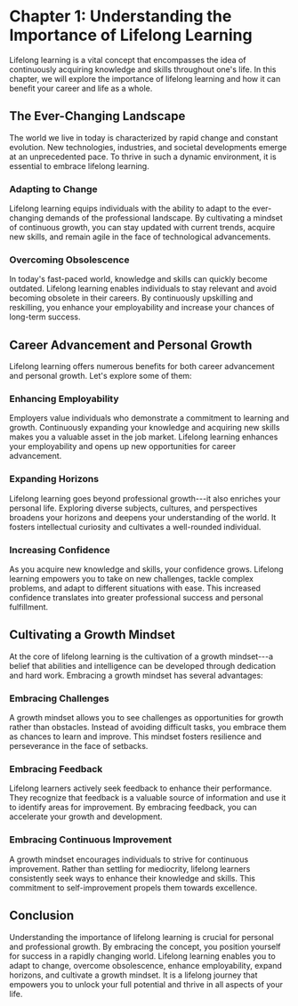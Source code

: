 Chapter 1: Understanding the Importance of Lifelong Learning
============================================================

Lifelong learning is a vital concept that encompasses the idea of continuously acquiring knowledge and skills throughout one's life. In this chapter, we will explore the importance of lifelong learning and how it can benefit your career and life as a whole.

The Ever-Changing Landscape
---------------------------

The world we live in today is characterized by rapid change and constant evolution. New technologies, industries, and societal developments emerge at an unprecedented pace. To thrive in such a dynamic environment, it is essential to embrace lifelong learning.

### Adapting to Change

Lifelong learning equips individuals with the ability to adapt to the ever-changing demands of the professional landscape. By cultivating a mindset of continuous growth, you can stay updated with current trends, acquire new skills, and remain agile in the face of technological advancements.

### Overcoming Obsolescence

In today's fast-paced world, knowledge and skills can quickly become outdated. Lifelong learning enables individuals to stay relevant and avoid becoming obsolete in their careers. By continuously upskilling and reskilling, you enhance your employability and increase your chances of long-term success.

Career Advancement and Personal Growth
--------------------------------------

Lifelong learning offers numerous benefits for both career advancement and personal growth. Let's explore some of them:

### Enhancing Employability

Employers value individuals who demonstrate a commitment to learning and growth. Continuously expanding your knowledge and acquiring new skills makes you a valuable asset in the job market. Lifelong learning enhances your employability and opens up new opportunities for career advancement.

### Expanding Horizons

Lifelong learning goes beyond professional growth---it also enriches your personal life. Exploring diverse subjects, cultures, and perspectives broadens your horizons and deepens your understanding of the world. It fosters intellectual curiosity and cultivates a well-rounded individual.

### Increasing Confidence

As you acquire new knowledge and skills, your confidence grows. Lifelong learning empowers you to take on new challenges, tackle complex problems, and adapt to different situations with ease. This increased confidence translates into greater professional success and personal fulfillment.

Cultivating a Growth Mindset
----------------------------

At the core of lifelong learning is the cultivation of a growth mindset---a belief that abilities and intelligence can be developed through dedication and hard work. Embracing a growth mindset has several advantages:

### Embracing Challenges

A growth mindset allows you to see challenges as opportunities for growth rather than obstacles. Instead of avoiding difficult tasks, you embrace them as chances to learn and improve. This mindset fosters resilience and perseverance in the face of setbacks.

### Embracing Feedback

Lifelong learners actively seek feedback to enhance their performance. They recognize that feedback is a valuable source of information and use it to identify areas for improvement. By embracing feedback, you can accelerate your growth and development.

### Embracing Continuous Improvement

A growth mindset encourages individuals to strive for continuous improvement. Rather than settling for mediocrity, lifelong learners consistently seek ways to enhance their knowledge and skills. This commitment to self-improvement propels them towards excellence.

Conclusion
----------

Understanding the importance of lifelong learning is crucial for personal and professional growth. By embracing the concept, you position yourself for success in a rapidly changing world. Lifelong learning enables you to adapt to change, overcome obsolescence, enhance employability, expand horizons, and cultivate a growth mindset. It is a lifelong journey that empowers you to unlock your full potential and thrive in all aspects of your life.
